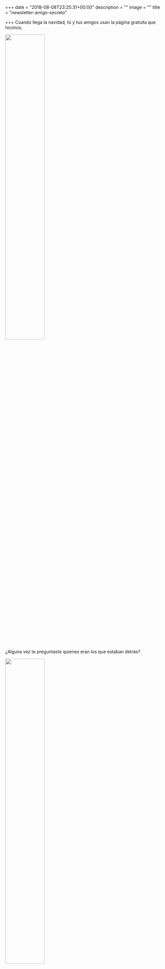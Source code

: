 +++
date = "2018-08-08T23:25:31+00:00"
description = ""
image = ""
title = "newsletter-amigo-secreto"

+++
Cuando llega la navidad, tú y tus amigos usan la página gratuita que hicimos.

<img src="/uploads/Screen Shot 2018-08-08 at 4.26.13 PM.png" style="width:50%;height: auto;"/>

¿Alguna vez te preguntaste quienes eran los que estaban detrás?

<img src="/uploads/Screen Shot 2018-08-08 at 4.29.22 PM.png" style="width:50%;height: auto;"/>

Apenas salimos de la universidad decidimos formar una empresa juntos.

Nos fue mal al principio, queríamos hacer un Spotify

<img src="/uploads/Screen Shot 2018-08-08 at 4.30.49 PM.png" style="width:50%;height: auto;"/>

Pero terminamos haciendo una empresa de comidas a domicilio que más o menos resultó.

<img src="/uploads/Screen Shot 2018-08-08 at 4.40.04 PM.png" style="width:50%;height: auto;"/>

Entonces tuvimos un golpe de suerte.

<img src="/uploads/Screen Shot 2018-08-08 at 4.38.49 PM.png" style="width:50%;height: auto;"/>

Luego pasó el tiempo y conocimos los Bitcoins, compramos Bitcoins, nos encantaron los Bitcoins.

<img src="/uploads/bitcoin.jpg" style="width:50%;height: auto;"/>

En eso conocimos a Guille Torrealba

<img src="/uploads/Screen Shot 2018-08-08 at 4.43.43 PM.png" style="width:50%;height: auto;"/>

y con él construimos una página para comprar y vender Bitcoins.

Al principio tenía un nombre muy feo, pero le cambiamos el nombre a Buda.com

<img src="/uploads/Screen Shot 2018-08-08 at 4.46.12 PM.png" style="width:50%;height: auto;"/>

Buda creció y siguió pasando el tiempo. Un día nos juntamos con Andrés,Omar y Pedro.

<img src="/uploads/3.jpg" style="width:50%;height: auto;"/>

Ellos querían hacer algo para que las personas comunes y corrientes pudieran invertir su plata de manera inteligente y online.

<img src="/uploads/Screen Shot 2018-08-08 at 4.57.38 PM.png" style="width:50%;height: auto;"/>

Creamos Fintual y tuvimos que pedir una licencia que se demoró harto tiempo en aprobar.

<img src="/uploads/Screen Shot 2018-08-08 at 4.49.40 PM.png" style="width:50%;height: auto;"/>

Y entonces quedamos en Y-Combinator, que es un programa de Silicon Valley muy choro para emprendedores

<img src="/uploads/Screen Shot 2018-08-08 at 4.51.15 PM.png" style="width:50%;height: auto;"/>

Ahora cumplimos 10 años juntos y todos los años nos preocupamos de que SorteoAmigoSecreto.com siga siempre arriba, junto a tí ya son más de 2 millones de usuarios los que la usan cada navidad!

Un abrazo y feliz no navidad!